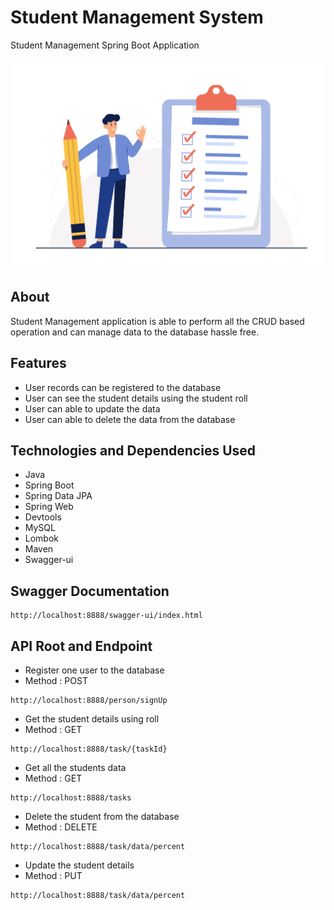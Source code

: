 # Student Management System
Student Management Spring Boot Application


![](https://github.com/Suresh170411/PayPal_assignment/blob/main/Images/Checklist.jpg)

## About
Student Management application is able to perform all the CRUD based operation and can manage data to the database
hassle free.

## Features

- User records can be registered to the database
- User can see the student details using the student roll
- User can able to update the data
- User can able to delete the data from the database



## Technologies and Dependencies Used
- Java
- Spring Boot
- Spring Data JPA
- Spring Web
- Devtools
- MySQL
- Lombok
- Maven
- Swagger-ui

## Swagger Documentation
```
http://localhost:8888/swagger-ui/index.html
```

## API Root and Endpoint

- Register one user to the database
- Method : POST
```
http://localhost:8888/person/signUp
```
- Get the student details using roll
- Method : GET
```
http://localhost:8888/task/{taskId}
```

- Get all the students data
- Method : GET
```
http://localhost:8888/tasks
```

- Delete the student from the database
- Method : DELETE
```
http://localhost:8888/task/data/percent
```
- Update the student details
- Method : PUT
```
http://localhost:8888/task/data/percent
```
